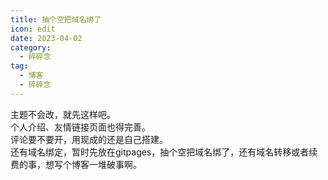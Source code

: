 ```yaml
---
title: 抽个空把域名绑了
icon: edit
date: 2023-04-02
category:
  - 碎碎念
tag:
  - 博客
  - 碎碎念
---
```


主题不会改，就先这样吧。   
个人介绍、友情链接页面也得完善。  
评论要不要开，用现成的还是自己搭建。  
还有域名绑定，暂时先放在gitpages，抽个空把域名绑了，还有域名转移或者续费的事，想写个博客一堆破事啊。
